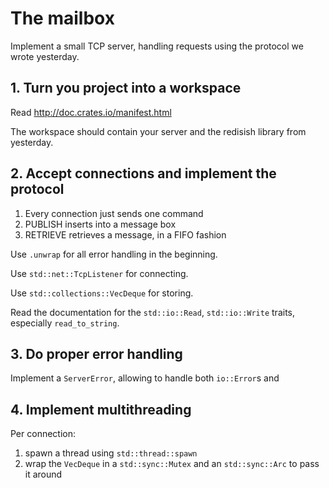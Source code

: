 # The mailbox

Implement a small TCP server, handling requests using the protocol we wrote yesterday.

## 1. Turn you project into a workspace

Read http://doc.crates.io/manifest.html

The workspace should contain your server and the redisish library from yesterday.

## 2. Accept connections and implement the protocol

1. Every connection just sends one command
2. PUBLISH inserts into a message box
3. RETRIEVE retrieves a message, in a FIFO fashion

Use `.unwrap` for all error handling in the beginning.

Use `std::net::TcpListener` for connecting.

Use `std::collections::VecDeque` for storing.

Read the documentation for the `std::io::Read`, `std::io::Write` traits, especially `read_to_string`.

## 3. Do proper error handling

Implement a `ServerError`, allowing to handle both `io::Error`s and 

## 4. Implement multithreading

Per connection:

1. spawn a thread using `std::thread::spawn`
2. wrap the `VecDeque` in a `std::sync::Mutex` and an `std::sync::Arc` to pass it around


